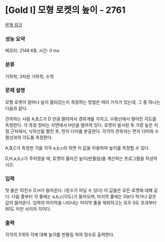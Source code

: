 # [Gold I] 모형 로켓의 높이 - 2761 

[문제 링크](https://www.acmicpc.net/problem/2761) 

### 성능 요약

메모리: 2148 KB, 시간: 0 ms

### 분류

기하학, 3차원 기하학, 수학

### 문제 설명

<p>
	모형 로켓이 얼마나 높이 올라갔는지 측정하는 방법은 여러 가지가 있는데, 그 중 하나는 다음과 같다.</p>

<p>
	관측하는 사람 A,B,C가 D 만큼 떨어져서 경위계를 가지고, 수평선에서 떨어진 각도를 측정한다. 각 측정 장비는 지면에서 H만큼 떨어져 있다. 로켓이 발사된 후 가장 높은 지점 근처에서, 낙하산을 펼친 후, 먼지 더미를 분출한다. 각각의 관측자는 먼지 더미와 수평선과의 각도를 측정한다.</p>
<p>
	A,B,C가 측정한 각을 각각 a,b,c라 하면 이 값을 이용하여 높이를 측정할 수 있다.</p>

<p>
	D,H,a,b,c가 주어졌을 때, 로켓이 올라간 높이(반올림)를 계산하는 프로그램을 작성하시오.</p>

### 입력 

 <p>
	첫 줄은 10진수 D,H가 들어온다. (정수가 아닐 수 있다) 이 값들은 모든 로켓에 대해 같다. 다음 줄부터 각 줄에는 a,b,c(각도)가 들어오며, 마지막 줄에는 0보다 작거나 같은 값이 들어온다. 입력의 마지막을 나타내는 마지막 줄을 제외하고는 모두 0도 초과부터 90도 미만 사이의 각이다.</p>

### 출력 

 <p>
	각각의 3개의 각에 대해 높이를 반올림 하여 정수로 출력한다.</p>

